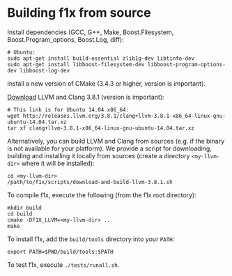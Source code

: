 # Building f1x from source #

Install dependencies (GCC, G++, Make, Boost.Filesystem, Boost.Program_options, Boost.Log, diff):

    # Ubuntu:
    sudo apt-get install build-essential zlib1g-dev libtinfo-dev
    sudo apt-get install libboost-filesystem-dev libboost-program-options-dev libboost-log-dev
    
Install a new version of CMake (3.4.3 or higher, version is important).

[Download](http://releases.llvm.org/download.html) LLVM and Clang 3.8.1 (version is important):

    # This link is for Ubuntu 14.04 x86_64:
    wget http://releases.llvm.org/3.8.1/clang+llvm-3.8.1-x86_64-linux-gnu-ubuntu-14.04.tar.xz
    tar xf clang+llvm-3.8.1-x86_64-linux-gnu-ubuntu-14.04.tar.xz
    
Alternatively, you can build LLVM and Clang from sources (e.g. if the binary is not available for your platform). We provide a script for downloading, building and installing it locally from sources (create a directory `<my-llvm-dir>` where it will be installed):

    cd <my-llvm-dir>
    /path/to/f1x/scripts/download-and-build-llvm-3.8.1.sh
    
To compile f1x, execute the following (from the f1x root directory):
    
    mkdir build
    cd build
    cmake -DF1X_LLVM=<my-llvm-dir> ..
    make
    
To install f1x, add the `build/tools` directory into your `PATH`:

    export PATH=$PWD/build/tools:$PATH
    
To test f1x, execute `./tests/runall.sh`.
